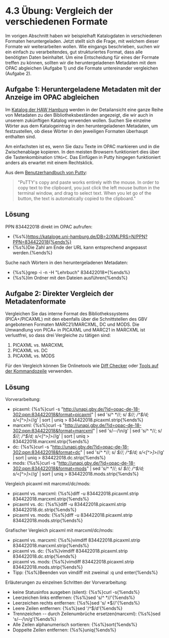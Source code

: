 # 4.3 Übung: Vergleich der verschiedenen Formate

Im vorigen Abschnitt haben wir beispielhaft Katalogdaten in verschiedenen Formaten heruntergeladen. Jetzt stellt sich die Frage, mit welchem dieser Formate wir weiterarbeiten wollen. Wie eingangs beschrieben, suchen wir ein einfach zu verarbeitendes, gut strukturiertes Format, dass alle benötigten Daten beinhaltet. Um eine Entscheidung für eines der Formate treffen zu können, sollten wir die heruntergeladenen Metadaten mit dem OPAC abgleichen (Aufgabe 1) und die Formate untereinander vergleichen (Aufgabe 2).

## Aufgabe 1: Heruntergeladene Metadaten mit der Anzeige im OPAC abgleichen

Im [Katalog der HAW Hamburg](https://kataloge.uni-hamburg.de/LNG=DU/DB=2/) werden in der Detailansicht eine ganze Reihe von Metadaten zu den Bibliotheksbeständen angezeigt, die wir auch in unserem zukünftigen Katalog verwenden wollen. Suchen Sie einzelne Wörter aus dem Katalogeintrag in den heruntergeladenen Metadaten, um festzustellen, ob diese Wörter in den jeweiligen Formaten überhaupt enthalten sind.

Am einfachsten ist es, wenn Sie dazu Texte im OPAC markieren und in die Zwischenablage kopieren. In den meisten Browsern funktioniert dies über die Tastenkombination ```STRG+C```. Das Einfügen in Putty hingegen funktioniert anders als erwartet mit einem Rechtsklick.

Aus dem [Benutzerhandbuch von Putty](http://the.earth.li/~sgtatham/putty/0.52/htmldoc/Chapter3.html#3.1.1):
> "PuTTY's copy and paste works entirely with the mouse. In order to copy text to the clipboard, you just click the left mouse button in the terminal window, and drag to select text. When you let go of the button, the text is automatically copied to the clipboard."

## Lösung

PPN 834422018 direkt im OPAC aufrufen:
* {%s%}https://kataloge.uni-hamburg.de/DB=2/XMLPRS=N/PPN?PPN=834422018{%ends%}
* {%s%}Die Zahl am Ende der URL kann entsprechend angepasst werden.{%ends%}

Suche nach Wörtern in den heruntergeladenen Metadaten:
* {%s%}grep -i -n -H "Lehrbuch" 834422018*{%ends%}
* {%s%}Im Ordner mit den Dateien ausführen{%ends%}

## Aufgabe 2: Direkter Vergleich der Metadatenformate

Vergleichen Sie das interne Format des Bibliothekssystems (PICA+/PICAXML) mit den ebenfalls über die Schnittstellen des GBV angebotenen Formaten MARC21/MARCXML, DC und MODS. Die Umwandlung von PICA+ in PICAXML und MARC21 in MARCXML ist verlustfrei, so dass drei Vergleiche zu tätigen sind:
1. PICAXML vs. MARCXML
2. PICAXML vs. DC
3. PICAXML vs. MODS

Für den Vergleich können Sie Onlinetools wie [Diff Checker](https://www.diffchecker.com/) oder [Tools auf der Kommandozeile](http://www.tecmint.com/best-linux-file-diff-tools-comparison/) verwenden.

## Lösung

Vorverarbeitung:
* picaxml: {%s%}curl -s "http://unapi.gbv.de/?id=opac-de-18-302:ppn:834422018&format=picaxml" | sed 's/^ *//; s/ *$//; /^$/d; s/<[^>]*>//g' | sort | uniq > 834422018.picaxml.strip{%ends%}
* marcxml: {%s%}curl -s "http://unapi.gbv.de/?id=opac-de-18-302:ppn:834422018&format=marcxml" | sed 's/--/\n/g' | sed 's/^ *//; s/ *$//; /^$/d; s/<[^>]*>//g' | sort | uniq > 834422018.marcxml.strip{%ends%}
* dc: {%s%}curl -s "http://unapi.gbv.de/?id=opac-de-18-302:ppn:834422018&format=dc" | sed 's/^ *//; s/ *$//; /^$/d; s/<[^>]*>//g' | sort | uniq > 834422018.dc.strip{%ends%}
* mods: {%s%}curl -s "http://unapi.gbv.de/?id=opac-de-18-302:ppn:834422018&format=mods" | sed 's/^ *//; s/ *$//; /^$/d; s/<[^>]*>//g' | sort | uniq > 834422018.mods.strip{%ends%}

Vergleich picaxml mit marcmxl/dc/mods:
* picaxml vs. marcxml: {%s%}diff -u 834422018.picaxml.strip 834422018.marcxml.strip{%ends%}
* picaxml vs. dc: {%s%}diff -u 834422018.picaxml.strip 834422018.dc.strip{%ends%}
* picaxml vs. mods: {%s%}diff -u 834422018.picaxml.strip 834422018.mods.strip{%ends%}

Grafischer Vergleich picaxml mit marcxml/dc/mods:
* picaxml vs. marcxml: {%s%}vimdiff 834422018.picaxml.strip 834422018.marcxml.strip{%ends%}
* picaxml vs. dc: {%s%}vimdiff 834422018.picaxml.strip 834422018.dc.strip{%ends%}
* picaxml vs. mods: {%s%}vimdiff 834422018.picaxml.strip 834422018.mods.strip{%ends%}
* Tipp: {%s%}Beenden von vimdiff mit zweimal :q und enter{%ends%}

Erläuterungen zu einzelnen Schritten der Vorverarbeitung:
* keine Statusinfos ausgeben (silent): {%s%}curl -s{%ends%}
* Leerzeichen links entfernen: {%s%}sed 's/^ *//'{%ends%}
* Leerzeichen rechts entfernen: {%s%}sed 's/ *$//'{%ends%}
* Leere Zeilen entfernen: {%s%}sed '/^$/d'{%ends%}
* Trennzeichen -- durch Zeilenumbrüche ersetzen(marcxml): {%s%}sed 's/--/\n/g'{%ends%}
* Alle Zeilen alphanumerisch sortieren: {%s%}sort{%ends%}
* Doppelte Zeilen entfernen: {%s%}uniq{%ends%}